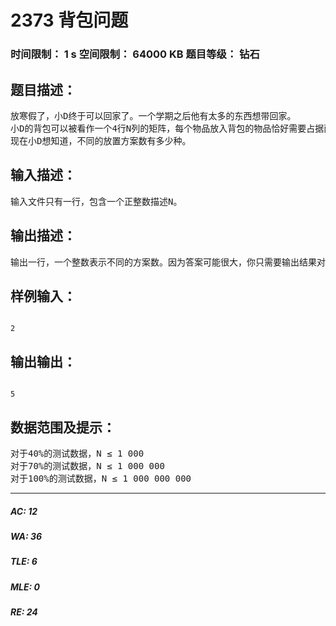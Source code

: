 # 2373 背包问题   
### 时间限制： 1 s     空间限制： 64000 KB     题目等级： 钻石  
## 题目描述：  

<pre>
放寒假了，小D终于可以回家了。一个学期之后他有太多的东西想带回家。  
小D的背包可以被看作一个4行N列的矩阵，每个物品放入背包的物品恰好需要占据两个相邻的方格，任意两个物品不能占据相同的方格。为了充分的利用自己的背包，小D希望背包的所有空间都放置了物品，也就是说，背包中恰好放入了2N个物品。  
现在小D想知道，不同的放置方案数有多少种。
</pre>
  
  
## 输入描述：  

<pre>
输入文件只有一行，包含一个正整数描述N。
</pre>
  
  
## 输出描述：  

<pre>
输出一行，一个整数表示不同的方案数。因为答案可能很大，你只需要输出结果对997取模后的结果。
</pre>
  
  
## 样例输入：  

<pre><code>
2
</code></pre>
  
  
## 输出输出：  

<pre><code>
5
</code></pre>
  
  
## 数据范围及提示：  

<pre>
对于40%的测试数据，N ≤ 1 000
对于70%的测试数据，N ≤ 1 000 000
对于100%的测试数据，N ≤ 1 000 000 000
</pre>
  
  
***  

##### AC: 12  
##### WA: 36  
##### TLE: 6  
##### MLE: 0  
##### RE: 24  
